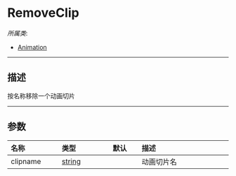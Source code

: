 # RemoveClip

*所属类*:
* [Animation](/Api/Classes/Animation/Animation.md)
------------------------------------------------------------------------------------------
## 描述

按名称移除一个动画切片

------------------------------------------------------------------------------------------
## 参数

|<div style="width:100px">名称</div>|<div style="width:100px">类型</div>|<div style="width:50px">默认</div>|<div style="width:350px">描述</div>|
|:---|:---|:---|:---|
|clipname|[string](/Api/DataType/String.md)||动画切片名|
